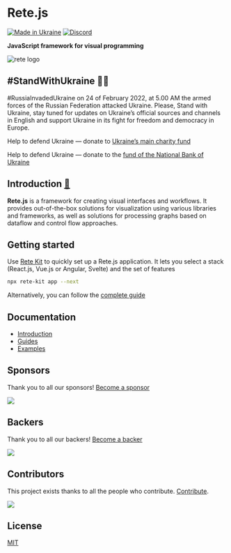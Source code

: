 Rete.js
====
[![Made in Ukraine](https://img.shields.io/badge/made_in-ukraine-ffd700.svg?labelColor=0057b7)](https://stand-with-ukraine.pp.ua)
[![Discord](https://img.shields.io/discord/1081223198055604244?color=%237289da&label=Discord)](https://discord.gg/cxSFkPZdsV)

**JavaScript framework for visual programming**

![rete logo](https://raw.githubusercontent.com/retejs/rete/assets/preview.svg)

#StandWithUkraine 💙💛
----

#RussiaInvadedUkraine on 24 of February 2022, at 5.00 AM the armed forces of the Russian Federation  attacked Ukraine. Please, Stand with Ukraine, stay tuned for updates on Ukraine’s official sources and channels in English and support Ukraine in its fight for freedom and democracy in Europe.

Help to defend Ukraine — donate to [Ukraine’s main charity fund](https://savelife.in.ua/en/donate/)

Help to defend Ukraine — donate to the [fund of the National Bank of Ukraine](https://ukraine.ua/news/donate-to-the-nbu-fund/)


Introduction [🎥](https://youtu.be/xqPLa6P194A)
----

**Rete.js** is a framework for creating visual interfaces and workflows. It provides out-of-the-box solutions for visualization using various libraries and frameworks, as well as solutions for processing graphs based on dataflow and control flow approaches.


Getting started
----

Use [Rete Kit](https://retejs.org/docs/development/rete-kit) to quickly set up a Rete.js application. It lets you select a stack (React.js, Vue.js or Angular, Svelte) and the set of features

```bash
npx rete-kit app --next
```

Alternatively, you can follow the [complete guide](https://retejs.org/docs/getting-started/)

Documentation
----

- [Introduction](https://retejs.org/docs)
- [Guides](https://retejs.org/docs/guides/basic)
- [Examples](https://retejs.org/examples)

## Sponsors

Thank you to all our sponsors! [Become a sponsor](https://opencollective.com/rete#sponsor)

<a href="https://opencollective.com/rete#sponsors" target="_blank"><img src="https://opencollective.com/rete/sponsors.svg?width=890"></a>

## Backers

Thank you to all our backers! [Become a backer](https://opencollective.com/rete#backer)

<a href="https://opencollective.com/rete#backers" target="_blank"><img src="https://opencollective.com/rete/backers.svg?width=890"></a>


## Contributors

This project exists thanks to all the people who contribute. [Contribute](https://retejs.org/docs/contribution).

<a href="https://github.com/retejs/rete/graphs/contributors"><img src="https://opencollective.com/rete/contributors.svg?width=890" /></a>

## License

[MIT](https://github.com/retejs/rete/blob/main/LICENSE)

